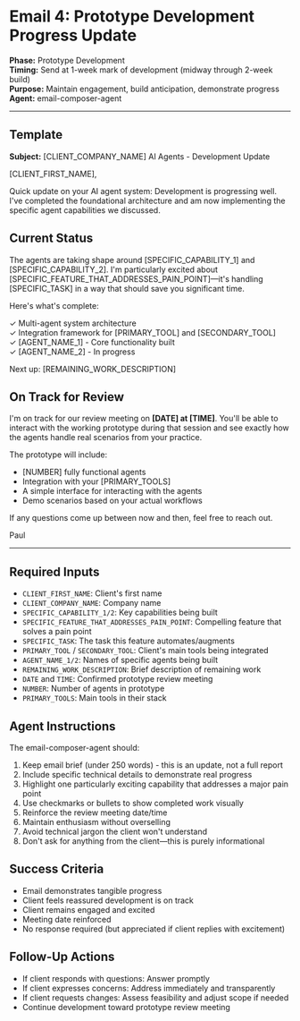 # Email 4: Prototype Development Progress Update

**Phase:** Prototype Development  
**Timing:** Send at 1-week mark of development (midway through 2-week build)  
**Purpose:** Maintain engagement, build anticipation, demonstrate progress  
**Agent:** email-composer-agent  

---

## Template

**Subject:** [CLIENT_COMPANY_NAME] AI Agents - Development Update

[CLIENT_FIRST_NAME],

Quick update on your AI agent system: Development is progressing well. I've completed the foundational architecture and am now implementing the specific agent capabilities we discussed.

## Current Status

The agents are taking shape around [SPECIFIC_CAPABILITY_1] and [SPECIFIC_CAPABILITY_2]. I'm particularly excited about [SPECIFIC_FEATURE_THAT_ADDRESSES_PAIN_POINT]—it's handling [SPECIFIC_TASK] in a way that should save you significant time.

Here's what's complete:

✓ Multi-agent system architecture  
✓ Integration framework for [PRIMARY_TOOL] and [SECONDARY_TOOL]  
✓ [AGENT_NAME_1] - Core functionality built  
✓ [AGENT_NAME_2] - In progress  

Next up: [REMAINING_WORK_DESCRIPTION]

## On Track for Review

I'm on track for our review meeting on **[DATE] at [TIME]**. You'll be able to interact with the working prototype during that session and see exactly how the agents handle real scenarios from your practice.

The prototype will include:
- [NUMBER] fully functional agents
- Integration with your [PRIMARY_TOOLS]
- A simple interface for interacting with the agents
- Demo scenarios based on your actual workflows

If any questions come up between now and then, feel free to reach out.

Paul

---

## Required Inputs

- `CLIENT_FIRST_NAME`: Client's first name
- `CLIENT_COMPANY_NAME`: Company name
- `SPECIFIC_CAPABILITY_1/2`: Key capabilities being built
- `SPECIFIC_FEATURE_THAT_ADDRESSES_PAIN_POINT`: Compelling feature that solves a pain point
- `SPECIFIC_TASK`: The task this feature automates/augments
- `PRIMARY_TOOL` / `SECONDARY_TOOL`: Client's main tools being integrated
- `AGENT_NAME_1/2`: Names of specific agents being built
- `REMAINING_WORK_DESCRIPTION`: Brief description of remaining work
- `DATE` and `TIME`: Confirmed prototype review meeting
- `NUMBER`: Number of agents in prototype
- `PRIMARY_TOOLS`: Main tools in their stack

## Agent Instructions

The email-composer-agent should:

1. Keep email brief (under 250 words) - this is an update, not a full report
2. Include specific technical details to demonstrate real progress
3. Highlight one particularly exciting capability that addresses a major pain point
4. Use checkmarks or bullets to show completed work visually
5. Reinforce the review meeting date/time
6. Maintain enthusiasm without overselling
7. Avoid technical jargon the client won't understand
8. Don't ask for anything from the client—this is purely informational

## Success Criteria

- Email demonstrates tangible progress
- Client feels reassured development is on track
- Client remains engaged and excited
- Meeting date reinforced
- No response required (but appreciated if client replies with excitement)

## Follow-Up Actions

- If client responds with questions: Answer promptly
- If client expresses concerns: Address immediately and transparently
- If client requests changes: Assess feasibility and adjust scope if needed
- Continue development toward prototype review meeting
